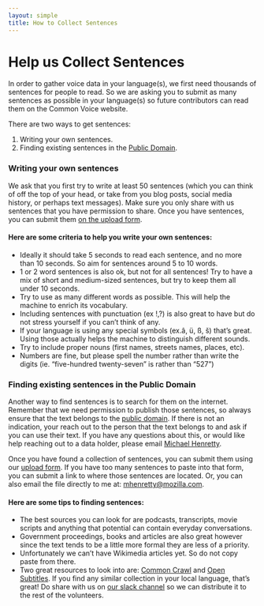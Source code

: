 ```yaml
---
layout: simple
title: How to Collect Sentences
---
```


# Help us Collect Sentences

<div class="content-box contributing" markdown="1">
In order to gather voice data in your language(s), we first need thousands of sentences for people to read. So we are asking you to submit as many sentences as possible in your language(s) so future contributors can read them on the Common Voice website.

There are two ways to get sentences:

1. Writing your own sentences.
2. Finding existing sentences in the [Public Domain](https://en.wikipedia.org/wiki/Public_domain).

### Writing your own sentences
We ask that you first try to write at least 50 sentences (which you can think of off the top of your head, or take from you blog posts, social media history, or perhaps text messages). Make sure you only share with us sentences that you have permission to share. Once you have sentences, you can submit them [on the upload form](https://voice-sprint.mozilla.community/upload/).

#### Here are some criteria to help you write your own sentences:
* Ideally it should take 5 seconds to read each sentence, and no more than 10 seconds. So aim for sentences around 5 to 10 words.
* 1 or 2 word sentences is also ok, but not for all sentences! Try to have a mix of short and medium-sized sentences, but try to keep them all under 10 seconds.
* Try to use as many different words as possible. This will help the machine to enrich its vocabulary.
* Including sentences with punctuation (ex !,?) is also great to have but do not stress yourself if you can’t think of any.
* If your language is using any special symbols (ex.â, ü, ß, š) that’s great. Using those actually helps the machine to distinguish different sounds.
* Try to include proper nouns (first names, streets names, places, etc).
* Numbers are fine, but please spell the number rather than write the digits (ie. “five-hundred twenty-seven” is rather than “527”)

### Finding existing sentences in the Public Domain

Another way to find sentences is to search for them on the internet. Remember that we need permission to publish those sentences, so always ensure that the text belongs to the [public domain](https://en.wikipedia.org/wiki/Public_domain). If there is not an indication, your reach out to the person that the text belongs to and ask if you can use their text. If you have any questions about this, or would like help reaching out to a data holder, please email [Michael Henretty](mailto:mhenretty@mozilla.com).

Once you have found a collection of sentences, you can submit them using our [upload form](https://voice-sprint.mozilla.community/upload/). If you have too many sentences to paste into that form, you can submit a link to where those sentences are located. Or, you can also email the file directly to me at: [mhenretty@mozilla.com](mailto:mhenretty@mozilla.com).

#### Here are some tips to finding sentences:

* The best sources you can look for are podcasts, transcripts, movie scripts and anything that potential can contain everyday conversations.
* Government proceedings, books and articles are also great however since the text tends to be a little more formal they are less of a priority.
* Unfortunately we can’t have Wikimedia articles yet. So do not copy paste from there.
* Two great resources to look into are: [Common Crawl](https://commoncrawl.org/) and [Open Subtitles](https://www.opensubtitles.org/). If you find any similar collection in your local language, that’s great! Do share with us on [our slack channel](https://common-voice-slack-invite.herokuapp.com/) so we can distribute it to the rest of the volunteers.

</div>
